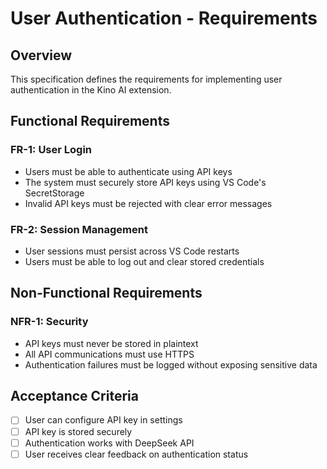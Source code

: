 # User Authentication - Requirements

## Overview

This specification defines the requirements for implementing user authentication in the Kino AI extension.

## Functional Requirements

### FR-1: User Login
- Users must be able to authenticate using API keys
- The system must securely store API keys using VS Code's SecretStorage
- Invalid API keys must be rejected with clear error messages

### FR-2: Session Management
- User sessions must persist across VS Code restarts
- Users must be able to log out and clear stored credentials

## Non-Functional Requirements

### NFR-1: Security
- API keys must never be stored in plaintext
- All API communications must use HTTPS
- Authentication failures must be logged without exposing sensitive data

## Acceptance Criteria

- [ ] User can configure API key in settings
- [ ] API key is stored securely
- [ ] Authentication works with DeepSeek API
- [ ] User receives clear feedback on authentication status
